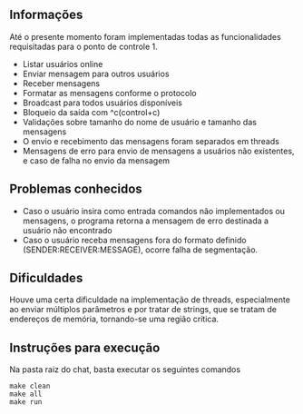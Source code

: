 ## Informações

Até o presente momento foram implementadas todas as funcionalidades requisitadas para o ponto de controle 1.
  - Listar usuários online
  - Enviar mensagem para outros usuários
  - Receber mensagens
  - Formatar as mensagens conforme o protocolo
  - Broadcast para todos usuários disponíveis
  - Bloqueio da saída com ^c(control+c)
  - Validações sobre tamanho do nome de usuário e tamanho das mensagens
  - O envio e recebimento das mensagens foram separados em threads
  - Mensagens de erro para envio de mensagens a usuários não existentes, e caso de falha no envio da mensagem

## Problemas conhecidos
- Caso o usuário insira como entrada comandos não implementados ou mensagens, o programa retorna a mensagem de erro destinada a usuário não encontrado
- Caso o usuário receba mensagens fora do formato definido (SENDER:RECEIVER:MESSAGE), ocorre falha de segmentação.

## Dificuldades
Houve uma certa dificuldade na implementação de threads, especialmente ao enviar múltiplos parâmetros e por tratar de strings, que se tratam de endereços de memória, tornando-se uma região crítica.

## Instruções para execução
Na pasta raiz do chat, basta executar os seguintes comandos
~~~~
make clean
make all
make run
~~~~
